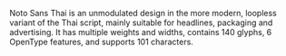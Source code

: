 Noto Sans Thai is an unmodulated design in the more modern, loopless variant of the Thai script, mainly suitable for headlines, packaging and advertising. It has multiple weights and widths, contains 140 glyphs, 6 OpenType features, and supports 101 characters.